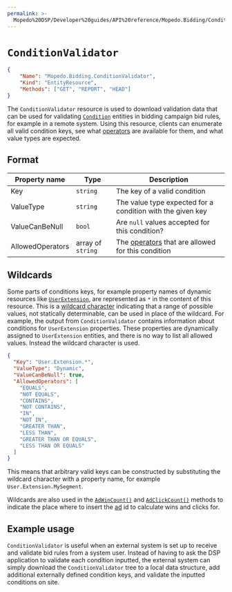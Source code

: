 ```yaml
---
permalink: >-
  Mopedo%20DSP/Developer%20guides/API%20reference/Mopedo.Bidding/ConditionValidator/
---
```


# `ConditionValidator`

```json
{
    "Name": "Mopedo.Bidding.ConditionValidator",
    "Kind": "EntityResource",
    "Methods": ["GET", "REPORT", "HEAD"]
}
```

The `ConditionValidator` resource is used to download validation data that can be used for validating [`Condition`](../Campaign#condition) entities in bidding campaign bid rules, for example in a remote system. Using this resource, clients can enumerate all valid condition keys, see what [operators](../../Operator) are available for them, and what value types are expected.

## Format

Property name    | Type              | Description
---------------- | ----------------- | -------------------------------------------------------------------
Key              | `string`          | The key of a valid condition
ValueType        | `string`          | The value type expected for a condition with the given key
ValueCanBeNull   | `bool`            | Are `null` values accepted for this condition?
AllowedOperators | array of `string` | The [operators](../../Operator) that are allowed for this condition

## Wildcards

Some parts of conditions keys, for example property names of dynamic resources like [`UserExtension`](../../Mopedo.ClientData/UserExtension), are represented as `*` in the content of this resource. This is a [wildcard character](https://whatis.techtarget.com/definition/wildcard-character) indicating that a range of possible values, not statically determinable, can be used in place of the wildcard. For example, the output from `ConditionValidator` contains information about conditions for `UserExtension` properties. These properties are dynamically assigned to `UserExtension` entities, and there is no way to list all allowed values. Instead the wildcard character is used.

```json
{
  "Key": "User.Extension.*",
  "ValueType": "Dynamic",
  "ValueCanBeNull": true,
  "AllowedOperators": [
    "EQUALS",
    "NOT EQUALS",
    "CONTAINS",
    "NOT CONTAINS",
    "IN",
    "NOT IN",
    "GREATER THAN",
    "LESS THAN",
    "GREATER THAN OR EQUALS",
    "LESS THAN OR EQUALS"
  ]
}
```

This means that arbitrary valid keys can be constructed by substituting the wildcard character with a property name, for example `User.Extension.MySegment`.

Wildcards are also used in the [`AdWinCount()`](../../Mopedo.Database/Common%20properties#adwincount) and [`AdClickCount()`](../../Mopedo.Database/Common%20properties#adclickcount) methods to indicate the place where to insert the [ad](../Ad) id to calculate wins and clicks for.

## Example usage

`ConditionValidator` is useful when an external system is set up to receive and validate bid rules from a system user. Instead of having to ask the DSP application to validate each condition inputted, the external system can simply download the `ConditionValidator` tree to a local data structure, add additional externally defined condition keys, and validate the inputted conditions on site.
